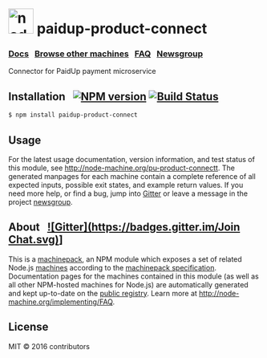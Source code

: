 
<h1>
  <a href="http://node-machine.org" title="Node-Machine public registry"><img alt="node-machine logo" title="Node-Machine Project" src="http://node-machine.org/images/machine-anthropomorph-for-white-bg.png" width="50" /></a>
  paidup-product-connect
</h1>

### [Docs](http://node-machine.org/pu-product-connect) &nbsp; [Browse other machines](http://node-machine.org/machinepacks) &nbsp;  [FAQ](http://node-machine.org/implementing/FAQ)  &nbsp;  [Newsgroup](https://groups.google.com/forum/?hl=en#!forum/node-machine)

Connector for PaidUp payment microservice


## Installation &nbsp; [![NPM version](https://badge.fury.io/js/pu-product-connect.svg)](http://badge.fury.io/js/pu-product-connect) [![Build Status](https://travis-ci.org/mikermcneil/pu-product-connect.png?branch=master)](https://travis-ci.org/mikermcneil/pu-product-connect)

```sh
$ npm install paidup-product-connect
```

## Usage

For the latest usage documentation, version information, and test status of this module, see <a href="http://node-machine.org/paidup-product-connect" title="Connector for PaidUp payment microservice (for node.js)">http://node-machine.org/pu-product-connectt</a>.  The generated manpages for each machine contain a complete reference of all expected inputs, possible exit states, and example return values.  If you need more help, or find a bug, jump into [Gitter](https://gitter.im/node-machine/general) or leave a message in the project [newsgroup](https://groups.google.com/forum/?hl=en#!forum/node-machine).

## About  &nbsp; [![Gitter](https://badges.gitter.im/Join Chat.svg)](https://gitter.im/node-machine/general?utm_source=badge&utm_medium=badge&utm_campaign=pr-badge&utm_content=badge)]

This is a [machinepack](http://node-machine.org/machinepacks), an NPM module which exposes a set of related Node.js [machines](http://node-machine.org/spec/machine) according to the [machinepack specification](http://node-machine.org/spec/machinepack).
Documentation pages for the machines contained in this module (as well as all other NPM-hosted machines for Node.js) are automatically generated and kept up-to-date on the <a href="http://node-machine.org" title="Public machine registry for Node.js">public registry</a>.
Learn more at <a href="http://node-machine.org/implementing/FAQ" title="Machine Project FAQ (for implementors)">http://node-machine.org/implementing/FAQ</a>.

## License

MIT &copy; 2016 contributors

